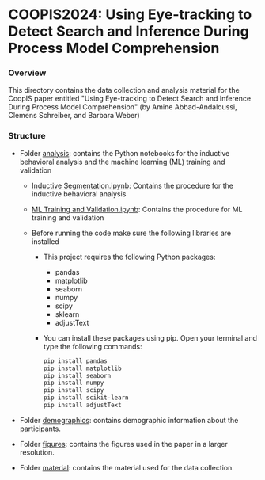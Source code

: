 # COOPIS2024: Using Eye-tracking to Detect Search and Inference During Process Model Comprehension

### Overview

This directory contains the data collection and analysis material for the CoopIS paper entitled "Using Eye-tracking to Detect Search and Inference During Process Model Comprehension" (by Amine Abbad-Andaloussi, Clemens Schreiber, and Barbara Weber)

### Structure

- Folder [analysis](analysis): contains the Python notebooks for the inductive behavioral analysis and the machine learning (ML) training and validation

  - [Inductive Segmentation.ipynb](analysis/Inductive%20Segmentation.ipynb): Contains the procedure for the inductive behavioral analysis
  - [ML Training and Validation.ipynb](analysis/ML%20Training%20and%20Validation.ipynb): Contains the procedure for ML training and validation


  - Before running the code make sure the following libraries are installed

    - This project requires the following Python packages:

      - pandas
      - matplotlib
      - seaborn
      - numpy
      - scipy
      - sklearn
      - adjustText

    - You can install these packages using pip. Open your terminal and type the following commands:

      ```bash
      pip install pandas
      pip install matplotlib
      pip install seaborn
      pip install numpy
      pip install scipy
      pip install scikit-learn
      pip install adjustText
      ```
  
- Folder [demographics](demographics): contains demographic information about the participants.

- Folder [figures](figures): contains the figures used in the paper in a larger resolution.

- Folder [material](material): contains the material used for the data collection.

